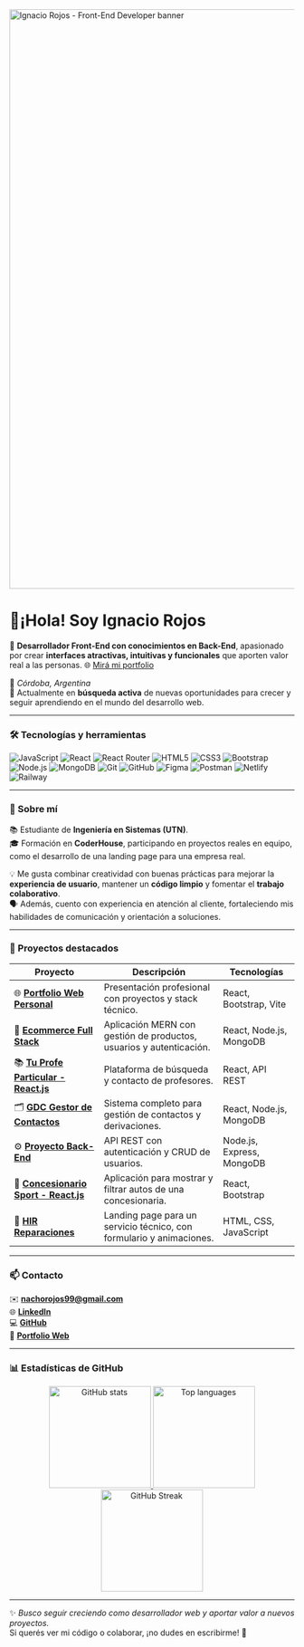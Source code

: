 <img width="1536" height="1024" alt="Ignacio Rojos - Front-End Developer banner" src="https://github.com/user-attachments/assets/a84f2692-e59b-4012-9428-088dad8d101e" />

# 👋¡Hola! Soy **Ignacio Rojos**

🎯 **Desarrollador Front-End con conocimientos en Back-End**, apasionado por crear **interfaces atractivas, intuitivas y funcionales** que aporten valor real a las personas.
🌐 [Mirá mi portfolio](https://porfolioignaciorojos.netlify.app/)  

📍 *Córdoba, Argentina*  
💼 Actualmente en **búsqueda activa** de nuevas oportunidades para crecer y seguir aprendiendo en el mundo del desarrollo web.

---


### 🛠️ Tecnologías y herramientas

![JavaScript](https://img.shields.io/badge/-JavaScript-F7DF1E?logo=javascript&logoColor=000)
![React](https://img.shields.io/badge/-React-61DAFB?logo=react&logoColor=000)
![React Router](https://img.shields.io/badge/-React%20Router-CA4245?logo=reactrouter&logoColor=fff)
![HTML5](https://img.shields.io/badge/-HTML5-E34F26?logo=html5&logoColor=fff)
![CSS3](https://img.shields.io/badge/-CSS3-1572B6?logo=css3&logoColor=fff)
![Bootstrap](https://img.shields.io/badge/-Bootstrap-7952B3?logo=bootstrap&logoColor=fff)
![Node.js](https://img.shields.io/badge/-Node.js-339933?logo=node.js&logoColor=fff)
![MongoDB](https://img.shields.io/badge/-MongoDB-47A248?logo=mongodb&logoColor=fff)
![Git](https://img.shields.io/badge/-Git-F05032?logo=git&logoColor=fff)
![GitHub](https://img.shields.io/badge/-GitHub-181717?logo=github&logoColor=fff)
![Figma](https://img.shields.io/badge/-Figma-F24E1E?logo=figma&logoColor=fff)
![Postman](https://img.shields.io/badge/-Postman-FF6C37?logo=postman&logoColor=fff)
![Netlify](https://img.shields.io/badge/-Netlify-00C7B7?logo=netlify&logoColor=fff)
![Railway](https://img.shields.io/badge/-Railway-0B0D0E?logo=railway&logoColor=fff)

---

### 🚀 Sobre mí

📚 Estudiante de **Ingeniería en Sistemas (UTN)**.  
🎓 Formación en **CoderHouse**, participando en proyectos reales en equipo, como el desarrollo de una landing page para una empresa real.  

💡 Me gusta combinar creatividad con buenas prácticas para mejorar la **experiencia de usuario**, mantener un **código limpio** y fomentar el **trabajo colaborativo**.  
🗣️ Además, cuento con experiencia en atención al cliente, fortaleciendo mis habilidades de comunicación y orientación a soluciones.

---

### 📂 Proyectos destacados

| Proyecto | Descripción | Tecnologías |
|-----------|--------------|-------------|
| 🌐 [**Portfolio Web Personal**](https://porfolioignaciorojos.netlify.app/) | Presentación profesional con proyectos y stack técnico. | React, Bootstrap, Vite |
| 🛒 [**Ecommerce Full Stack**](https://eccomercefullstack.netlify.app/) | Aplicación MERN con gestión de productos, usuarios y autenticación. | React, Node.js, MongoDB |
| 📚 [**Tu Profe Particular - React.js**](https://tuprofeparticularreactjs.netlify.app/) | Plataforma de búsqueda y contacto de profesores. | React, API REST |
| 🗂️ [**GDC Gestor de Contactos**](https://sistemadecontacto.netlify.app/) | Sistema completo para gestión de contactos y derivaciones. | React, Node.js, MongoDB |
| ⚙️ [**Proyecto Back-End**](https://backend-production-1df6.up.railway.app/) | API REST con autenticación y CRUD de usuarios. | Node.js, Express, MongoDB |
| 🚗 [**Concesionario Sport - React.js**](https://concesionariosport.netlify.app/) | Aplicación para mostrar y filtrar autos de una concesionaria. | React, Bootstrap |
| 🧩 [**HIR Reparaciones**](https://hireparacionesreactjs.netlify.app/) | Landing page para un servicio técnico, con formulario y animaciones. | HTML, CSS, JavaScript |

---

### 📫 Contacto

✉️ **nachorojos99@gmail.com**  
🌐 [**LinkedIn**](https://www.linkedin.com/in/ignaciorojos/)  
💻 [**GitHub**](https://github.com/IgnacioRojos)  
🧭 [**Portfolio Web**](https://porfolioignaciorojos.netlify.app/)

---

### 📊 Estadísticas de GitHub

<div align="center">
  <a href="https://github.com/IgnacioRojos">
    <picture>
      <source
        srcset="https://github-readme-stats.vercel.app/api?username=IgnacioRojos&show_icons=true&theme=tokyonight&hide_border=true"
        media="(prefers-color-scheme: dark)"
      />
      <source
        srcset="https://github-readme-stats.vercel.app/api?username=IgnacioRojos&show_icons=true&theme=default&hide_border=true"
        media="(prefers-color-scheme: light), (prefers-color-scheme: no-preference)"
      />
      <img height="180em" alt="GitHub stats" src="https://github-readme-stats.vercel.app/api?username=IgnacioRojos&show_icons=true&theme=default&hide_border=true" />
    </picture>
  </a>
  
  <a href="https://github.com/IgnacioRojos">
    <picture>
      <source
        srcset="https://github-readme-stats.vercel.app/api/top-langs/?username=IgnacioRojos&layout=compact&theme=tokyonight&hide_border=true"
        media="(prefers-color-scheme: dark)"
      />
      <source
        srcset="https://github-readme-stats.vercel.app/api/top-langs/?username=IgnacioRojos&layout=compact&theme=default&hide_border=true"
        media="(prefers-color-scheme: light), (prefers-color-scheme: no-preference)"
      />
      <img height="180em" alt="Top languages" src="https://github-readme-stats.vercel.app/api/top-langs/?username=IgnacioRojos&layout=compact&theme=default&hide_border=true" />
    </picture>
  </a>
</div>

<div align="center">
  <a href="https://github.com/IgnacioRojos">
    <picture>
      <source
        srcset="https://streak-stats.demolab.com?user=IgnacioRojos&theme=tokyonight&hide_border=true"
        media="(prefers-color-scheme: dark)"
      />
      <source
        srcset="https://streak-stats.demolab.com?user=IgnacioRojos&theme=default&hide_border=true"
        media="(prefers-color-scheme: light), (prefers-color-scheme: no-preference)"
      />
      <img height="180em" alt="GitHub Streak" src="https://streak-stats.demolab.com?user=IgnacioRojos&theme=default&hide_border=true" />
    </picture>
  </a>

</div>

---

✨ *Busco seguir creciendo como desarrollador web y aportar valor a nuevos proyectos.*  
Si querés ver mi código o colaborar, ¡no dudes en escribirme! 🚀

